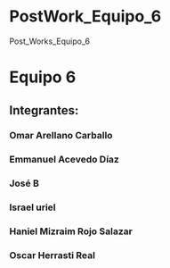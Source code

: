 # PostWork_Equipo_6
Post_Works_Equipo_6
# Equipo 6
## Integrantes:
### Omar Arellano Carballo
### Emmanuel Acevedo Díaz
### José B
### Israel uriel
### Haniel Mizraim Rojo Salazar
### Oscar Herrasti Real
